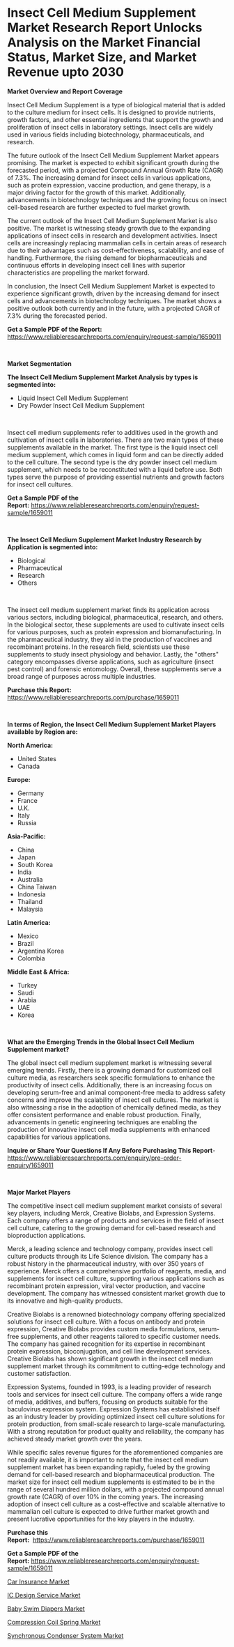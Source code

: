 <p><h1>Insect Cell Medium Supplement Market Research Report Unlocks Analysis on the Market Financial Status, Market Size, and Market Revenue upto 2030</h1></p><p><strong>Market Overview and Report Coverage</strong></p>
<p><p>Insect Cell Medium Supplement is a type of biological material that is added to the culture medium for insect cells. It is designed to provide nutrients, growth factors, and other essential ingredients that support the growth and proliferation of insect cells in laboratory settings. Insect cells are widely used in various fields including biotechnology, pharmaceuticals, and research.</p><p>The future outlook of the Insect Cell Medium Supplement Market appears promising. The market is expected to exhibit significant growth during the forecasted period, with a projected Compound Annual Growth Rate (CAGR) of 7.3%. The increasing demand for insect cells in various applications, such as protein expression, vaccine production, and gene therapy, is a major driving factor for the growth of this market. Additionally, advancements in biotechnology techniques and the growing focus on insect cell-based research are further expected to fuel market growth.</p><p>The current outlook of the Insect Cell Medium Supplement Market is also positive. The market is witnessing steady growth due to the expanding applications of insect cells in research and development activities. Insect cells are increasingly replacing mammalian cells in certain areas of research due to their advantages such as cost-effectiveness, scalability, and ease of handling. Furthermore, the rising demand for biopharmaceuticals and continuous efforts in developing insect cell lines with superior characteristics are propelling the market forward.</p><p>In conclusion, the Insect Cell Medium Supplement Market is expected to experience significant growth, driven by the increasing demand for insect cells and advancements in biotechnology techniques. The market shows a positive outlook both currently and in the future, with a projected CAGR of 7.3% during the forecasted period.</p></p>
<p><strong>Get a Sample PDF of the Report:</strong> <a href="https://www.reliableresearchreports.com/enquiry/request-sample/1659011">https://www.reliableresearchreports.com/enquiry/request-sample/1659011</a></p>
<p>&nbsp;</p>
<p><strong>Market Segmentation</strong></p>
<p><strong>The Insect Cell Medium Supplement Market Analysis by types is segmented into:</strong></p>
<p><ul><li>Liquid Insect Cell Medium Supplement</li><li>Dry Powder Insect Cell Medium Supplement</li></ul></p>
<p>&nbsp;</p>
<p><p>Insect cell medium supplements refer to additives used in the growth and cultivation of insect cells in laboratories. There are two main types of these supplements available in the market. The first type is the liquid insect cell medium supplement, which comes in liquid form and can be directly added to the cell culture. The second type is the dry powder insect cell medium supplement, which needs to be reconstituted with a liquid before use. Both types serve the purpose of providing essential nutrients and growth factors for insect cell cultures.</p></p>
<p><strong>Get a Sample PDF of the Report:</strong>&nbsp;<a href="https://www.reliableresearchreports.com/enquiry/request-sample/1659011">https://www.reliableresearchreports.com/enquiry/request-sample/1659011</a></p>
<p>&nbsp;</p>
<p><strong>The Insect Cell Medium Supplement Market Industry Research by Application is segmented into:</strong></p>
<p><ul><li>Biological</li><li>Pharmaceutical</li><li>Research</li><li>Others</li></ul></p>
<p>&nbsp;</p>
<p><p>The insect cell medium supplement market finds its application across various sectors, including biological, pharmaceutical, research, and others. In the biological sector, these supplements are used to cultivate insect cells for various purposes, such as protein expression and biomanufacturing. In the pharmaceutical industry, they aid in the production of vaccines and recombinant proteins. In the research field, scientists use these supplements to study insect physiology and behavior. Lastly, the "others" category encompasses diverse applications, such as agriculture (insect pest control) and forensic entomology. Overall, these supplements serve a broad range of purposes across multiple industries.</p></p>
<p><strong>Purchase this Report:</strong>&nbsp; <a href="https://www.reliableresearchreports.com/purchase/1659011">https://www.reliableresearchreports.com/purchase/1659011</a></p>
<p>&nbsp;</p>
<p><strong>In terms of Region, the Insect Cell Medium Supplement Market Players available by Region are:</strong></p>
<p>
    <p> <strong> North America: </strong>
        <ul>
            <li>United States</li>
            <li>Canada</li>
        </ul>
        </p> 
    <p> <strong> Europe: </strong>
        <ul>
            <li>Germany</li>
            <li>France</li>
            <li>U.K.</li>
            <li>Italy</li>
            <li>Russia</li>
        </ul>
        </p> 
    <p> <strong> Asia-Pacific: </strong>
        <ul>
            <li>China</li>
            <li>Japan</li>
            <li>South Korea</li>
            <li>India</li>
            <li>Australia</li>
            <li>China Taiwan</li>
            <li>Indonesia</li>
            <li>Thailand</li>
            <li>Malaysia</li>
        </ul>
        </p> 
    <p> <strong> Latin America: </strong>
        <ul>
            <li>Mexico</li>
            <li>Brazil</li>
            <li>Argentina Korea</li>
            <li>Colombia</li>
        </ul>
        </p> 
    <p> <strong> Middle East & Africa: </strong>
        <ul>
            <li>Turkey</li>
            <li>Saudi</li>
            <li>Arabia</li>
            <li>UAE</li>
            <li>Korea</li>
        </ul>
    </p>
    </p>
<p>&nbsp;</p>
<p><strong>What are the Emerging Trends in the Global Insect Cell Medium Supplement market?</strong></p>
<p><p>The global insect cell medium supplement market is witnessing several emerging trends. Firstly, there is a growing demand for customized cell culture media, as researchers seek specific formulations to enhance the productivity of insect cells. Additionally, there is an increasing focus on developing serum-free and animal component-free media to address safety concerns and improve the scalability of insect cell cultures. The market is also witnessing a rise in the adoption of chemically defined media, as they offer consistent performance and enable robust production. Finally, advancements in genetic engineering techniques are enabling the production of innovative insect cell media supplements with enhanced capabilities for various applications.</p></p>
<p><strong>Inquire or Share Your Questions If Any Before Purchasing This Report</strong>- <a href="https://www.reliableresearchreports.com/enquiry/pre-order-enquiry/1659011">https://www.reliableresearchreports.com/enquiry/pre-order-enquiry/1659011</a></p>
<p>&nbsp;</p>
<p><strong>Major Market Players</strong></p>
<p><p>The competitive insect cell medium supplement market consists of several key players, including Merck, Creative Biolabs, and Expression Systems. Each company offers a range of products and services in the field of insect cell culture, catering to the growing demand for cell-based research and bioproduction applications.</p><p>Merck, a leading science and technology company, provides insect cell culture products through its Life Science division. The company has a robust history in the pharmaceutical industry, with over 350 years of experience. Merck offers a comprehensive portfolio of reagents, media, and supplements for insect cell culture, supporting various applications such as recombinant protein expression, viral vector production, and vaccine development. The company has witnessed consistent market growth due to its innovative and high-quality products.</p><p>Creative Biolabs is a renowned biotechnology company offering specialized solutions for insect cell culture. With a focus on antibody and protein expression, Creative Biolabs provides custom media formulations, serum-free supplements, and other reagents tailored to specific customer needs. The company has gained recognition for its expertise in recombinant protein expression, bioconjugation, and cell line development services. Creative Biolabs has shown significant growth in the insect cell medium supplement market through its commitment to cutting-edge technology and customer satisfaction.</p><p>Expression Systems, founded in 1993, is a leading provider of research tools and services for insect cell culture. The company offers a wide range of media, additives, and buffers, focusing on products suitable for the baculovirus expression system. Expression Systems has established itself as an industry leader by providing optimized insect cell culture solutions for protein production, from small-scale research to large-scale manufacturing. With a strong reputation for product quality and reliability, the company has achieved steady market growth over the years.</p><p>While specific sales revenue figures for the aforementioned companies are not readily available, it is important to note that the insect cell medium supplement market has been expanding rapidly, fueled by the growing demand for cell-based research and biopharmaceutical production. The market size for insect cell medium supplements is estimated to be in the range of several hundred million dollars, with a projected compound annual growth rate (CAGR) of over 10% in the coming years. The increasing adoption of insect cell culture as a cost-effective and scalable alternative to mammalian cell culture is expected to drive further market growth and present lucrative opportunities for the key players in the industry.</p></p>
<p><strong>Purchase this Report:</strong>&nbsp;&nbsp;<a href="https://www.reliableresearchreports.com/purchase/1659011">https://www.reliableresearchreports.com/purchase/1659011</a></p>
<p></p>
<p><strong>Get a Sample PDF of the Report:</strong>&nbsp;<a href="https://www.reliableresearchreports.com/enquiry/request-sample/1659011">https://www.reliableresearchreports.com/enquiry/request-sample/1659011</a></p>
<p><p><a href="https://medium.com/@isidrowolff1966/car-insurance-market-current-market-share-cagr-growth-projection-and-forecast-till-2030-276b2c03c86c">Car Insurance Market</a></p><p><a href="https://medium.com/@ginawindler1965/ic-design-service-market-report-reveals-the-latest-trends-and-growth-opportunities-of-this-market-ca16207eda3f">IC Design Service Market</a></p><p><a href="https://github.com/rahu1503/Market-Research-Report-List-1/blob/main/baby-swim-diapers-market.md">Baby Swim Diapers Market</a></p><p><a href="https://www.linkedin.com/pulse/compression-coil-spring-market-research-report-provides-arjwe/">Compression Coil Spring Market</a></p><p><a href="https://github.com/gshchiplitsov/Market-Research-Report-List-1/blob/main/synchronous-condenser-system-market.md">Synchronous Condenser System Market</a></p></p>